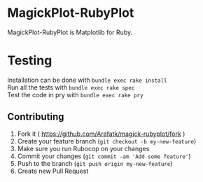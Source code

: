 # MagickPlot-RubyPlot
MagickPlot-RubyPlot is Matplotlib for Ruby.

# Testing
Installation can be done with ``` bundle exec rake install ```     
Run all the tests with ``` bundle exec rake spec ```       
Test the code in pry with ```bundle exec rake pry  ```

## Contributing
1. Fork it ( https://github.com/Arafatk/magick-rubyplot/fork )
2. Create your feature branch (`git checkout -b my-new-feature`)
3. Make sure you run Rubocop on your changes
4. Commit your changes (`git commit -am 'Add some feature'`)
5. Push to the branch (`git push origin my-new-feature`)
6. Create new Pull Request
